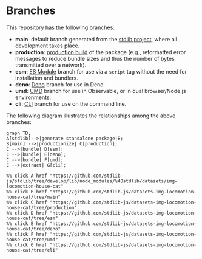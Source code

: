 <!--

@license Apache-2.0

Copyright (c) 2023 The Stdlib Authors.

Licensed under the Apache License, Version 2.0 (the "License");
you may not use this file except in compliance with the License.
You may obtain a copy of the License at

    http://www.apache.org/licenses/LICENSE-2.0

Unless required by applicable law or agreed to in writing, software
distributed under the License is distributed on an "AS IS" BASIS,
WITHOUT WARRANTIES OR CONDITIONS OF ANY KIND, either express or implied.
See the License for the specific language governing permissions and
limitations under the License.

-->

# Branches

This repository has the following branches:

-   **main**: default branch generated from the [stdlib project][stdlib-url], where all development takes place.
-   **production**: [production build][production-url] of the package (e.g., reformatted error messages to reduce bundle sizes and thus the number of bytes transmitted over a network).
-   **esm**: [ES Module][esm-url] branch for use via a `script` tag without the need for installation and bundlers.
-   **deno**: [Deno][deno-url] branch for use in Deno.
-   **umd**: [UMD][umd-url] branch for use in Observable, or in dual browser/Node.js environments.
-   **cli**: [CLI][cli-url] branch for use on the command line.

The following diagram illustrates the relationships among the above branches:

```mermaid
graph TD;
A[stdlib]-->|generate standalone package|B;
B[main] -->|productionize| C[production];
C -->|bundle| D[esm];
C -->|bundle| E[deno];
C -->|bundle| F[umd];
C -->|extract| G[cli];

%% click A href "https://github.com/stdlib-js/stdlib/tree/develop/lib/node_modules/%40stdlib/datasets/img-locomotion-house-cat"
%% click B href "https://github.com/stdlib-js/datasets-img-locomotion-house-cat/tree/main"
%% click C href "https://github.com/stdlib-js/datasets-img-locomotion-house-cat/tree/production"
%% click D href "https://github.com/stdlib-js/datasets-img-locomotion-house-cat/tree/esm"
%% click E href "https://github.com/stdlib-js/datasets-img-locomotion-house-cat/tree/deno"
%% click F href "https://github.com/stdlib-js/datasets-img-locomotion-house-cat/tree/umd"
%% click G href "https://github.com/stdlib-js/datasets-img-locomotion-house-cat/tree/cli"
```

[stdlib-url]: https://github.com/stdlib-js/stdlib/tree/develop/lib/node_modules/%40stdlib/datasets/img-locomotion-house-cat
[production-url]: https://github.com/stdlib-js/datasets-img-locomotion-house-cat/tree/production
[deno-url]: https://github.com/stdlib-js/datasets-img-locomotion-house-cat/tree/deno
[umd-url]: https://github.com/stdlib-js/datasets-img-locomotion-house-cat/tree/umd
[esm-url]: https://github.com/stdlib-js/datasets-img-locomotion-house-cat/tree/esm
[cli-url]: https://github.com/stdlib-js/datasets-img-locomotion-house-cat/tree/cli